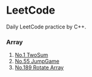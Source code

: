 # LeetCode
Daily LeetCode practice by C++.

### Array
1. [No.1 TwoSum](./Array/twoSum.cpp) 
2. [No.55 JumpGame](./Array/JumpGame.cpp)
3. [No.189 Rotate Array](./Array/RotateArray.cpp) 
